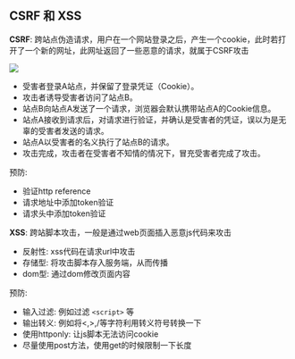 ## CSRF 和 XSS

**CSRF**: 跨站点伪造请求，用户在一个网站登录之后，产生一个cookie，此时若打开了一个新的网址，此网址返回了一些恶意的请求，就属于CSRF攻击

![](https://image.yangxiansheng.top/img/20201205145815.png?imglist)

- 受害者登录A站点，并保留了登录凭证（Cookie）。
- 攻击者诱导受害者访问了站点B。
- 站点B向站点A发送了一个请求，浏览器会默认携带站点A的Cookie信息。
- 站点A接收到请求后，对请求进行验证，并确认是受害者的凭证，误以为是无辜的受害者发送的请求。
- 站点A以受害者的名义执行了站点B的请求。
- 攻击完成，攻击者在受害者不知情的情况下，冒充受害者完成了攻击。

预防:

- 验证http reference
- 请求地址中添加token验证
- 请求头中添加token验证

**XSS**: 跨站脚本攻击，一般是通过web页面插入恶意js代码来攻击

- 反射性: xss代码在请求url中攻击
- 存储型: 将攻击脚本存入服务端，从而传播
- dom型: 通过dom修改页面内容

预防:

- 输入过滤: 例如过滤 `<script>` 等
- 输出转义: 例如将<,>,/等字符利用转义符号转换一下
- 使用httponly: 让js脚本无法访问cookie
- 尽量使用post方法，使用get的时候限制一下长度
